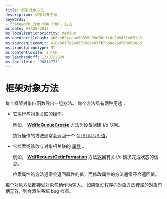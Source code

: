 ```yaml
---
title: 框架对象方法
description: 框架对象方法
keywords:
- framework 对象 WDK KMDF，方法
ms.date: 04/20/2017
ms.localizationpriority: medium
ms.openlocfilehash: ab0eed2cadae9b039c06e50c1c4c2b545fed61c3
ms.sourcegitcommit: 418e6617e2a695c9cb4b37b5b60e264760858acd
ms.translationtype: MT
ms.contentlocale: zh-CN
ms.lasthandoff: 12/07/2020
ms.locfileid: "96814773"
---
```

# <a name="framework-object-methods"></a>框架对象方法





每个框架对象)  (函数导出一组方法。 每个方法都有两种用途：

-   它执行与对象关联的操作。

    例如， [**WdfIoQueueCreate**](/windows-hardware/drivers/ddi/wdfio/nf-wdfio-wdfioqueuecreate) 方法为设备创建 i/o 队列。

    执行操作的方法通常会返回一个 [NTSTATUS 值](../kernel/using-ntstatus-values.md)。

-   它检索或修改与对象相关联的 [属性](framework-object-properties.md) 。

    例如， [**WdfRequestGetInformation**](/windows-hardware/drivers/ddi/wdfrequest/nf-wdfrequest-wdfrequestgetinformation) 方法返回有关 i/o 请求完成状态的信息。

    检索属性的方法通常会返回属性的值，而修改属性的方法通常不会返回值。

每个对象方法都接受对象句柄作为输入。 如果驱动程序向对象方法传递的对象句柄无效，则会发生系统 bug 检查。

